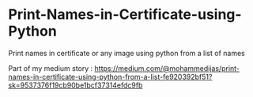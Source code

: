 # Print-Names-in-Certificate-using-Python
Print names in certificate or any image using python from a list of names

Part of my medium story : https://medium.com/@mohammedijas/print-names-in-certificate-using-python-from-a-list-fe920392bf51?sk=9537376f19cb90be1bcf37314efdc9fb
